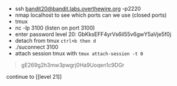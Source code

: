 - ssh bandit20@bandit.labs.overthewire.org -p2220
- nmap localhost to see which ports can we use (closed ports)
- tmux
- nc -lp 3100 (listen on port 3100)
- enter password level 20: GbKksEFF4yrVs6il55v6gwY5aVje5f0j
- detach from tmux `ctrl+b then d`
- ./suconnect 3100
- attach session tmux with `tmux attach-session -t 0`
> gE269g2h3mw3pwgrj0Ha9Uoqen1c9DGr

continue to [[level 21]]
